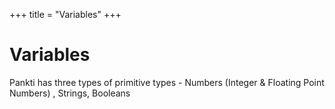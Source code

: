 +++
title = "Variables"
+++

# Variables

Pankti has three types of primitive types - Numbers (Integer & Floating Point Numbers) , Strings, Booleans

